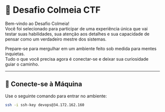 # 🐝 Desafio Colmeia CTF

Bem-vindo ao Desafio Colmeia!  
Você foi selecionado para participar de uma experiência única que vai testar suas habilidades, sua atenção aos detalhes e sua capacidade de pensar como um verdadeiro mestre dos sistemas.

Prepare-se para mergulhar em um ambiente feito sob medida para mentes inquietas.  
Tudo o que você precisa agora é conectar-se e deixar sua curiosidade guiar o caminho.

---

## 🚀 Conecte-se à Máquina

Use o seguinte comando para entrar no ambiente:

```bash
ssh -i ssh-key devops@34.172.162.160
```

